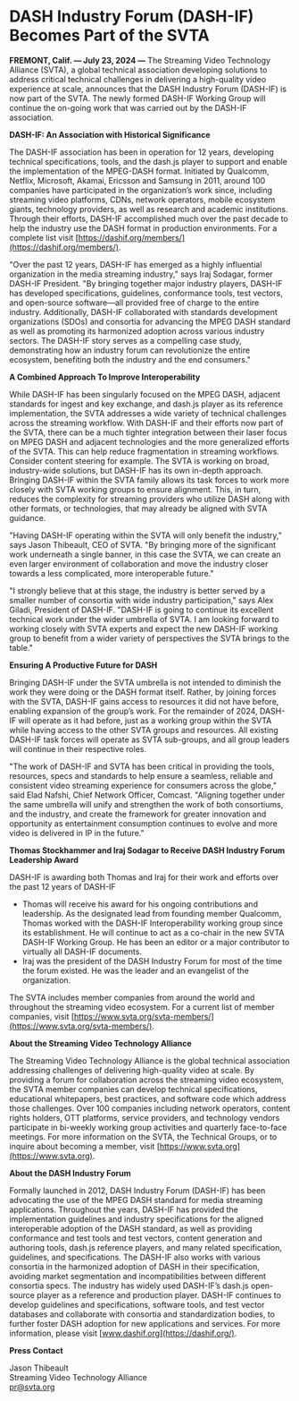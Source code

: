 # DASH Industry Forum (DASH-IF) Becomes Part of the SVTA

**FREMONT, Calif. — July 23, 2024 —** The Streaming Video Technology Alliance (SVTA), a global technical association developing solutions to address critical technical challenges in delivering a high-quality video experience at scale, announces that the DASH Industry Forum (DASH-IF) is now part of the SVTA. The newly formed DASH-IF Working Group will continue the on-going work that was carried out by the DASH-IF association.

**DASH-IF: An Association with Historical Significance**

The DASH-IF association has been in operation for 12 years, developing technical specifications, tools, and the dash.js player to support and enable the implementation of the MPEG-DASH format. Initiated by Qualcomm, Netflix, Microsoft, Akamai, Ericsson and Samsung in 2011, around 100 companies have participated in the organization’s work since, including streaming video platforms, CDNs, network operators, mobile ecosystem giants, technology providers, as well as research and academic institutions. Through their efforts, DASH-IF accomplished much over the past decade to help the industry use the DASH format in production environments. For a complete list visit [https://dashif.org/members/](https://dashif.org/members/).

"Over the past 12 years, DASH-IF has emerged as a highly influential organization in the media streaming industry," says Iraj Sodagar, former DASH-IF President. "By bringing together major industry players, DASH-IF has developed specifications, guidelines, conformance tools, test vectors, and open-source software—all provided free of charge to the entire industry. Additionally, DASH-IF collaborated with standards development organizations (SDOs) and consortia for advancing the MPEG DASH standard as well as promoting its harmonized adoption across various industry sectors. The DASH-IF story serves as a compelling case study, demonstrating how an industry forum can revolutionize the entire ecosystem, benefiting both the industry and the end consumers."

**A Combined Approach To Improve Interoperability**

While DASH-IF has been singularly focused on the MPEG DASH, adjacent standards for ingest and key exchange, and dash.js player as its reference implementation, the SVTA addresses a wide variety of technical challenges across the streaming workflow. With DASH-IF and their efforts now part of the SVTA, there can be a much tighter integration between their laser focus on MPEG DASH and adjacent technologies  and the more generalized efforts of the SVTA. This can help reduce fragmentation in streaming workflows. Consider content steering for example. The SVTA is working on broad, industry-wide solutions, but DASH-IF has its own in-depth approach. Bringing DASH-IF within the SVTA family allows its task forces to work more closely with SVTA working groups to ensure alignment. This, in turn, reduces the complexity for streaming providers who utilize DASH along with other formats, or technologies, that may already be aligned with SVTA guidance.

"Having DASH-IF operating within the SVTA will only benefit the industry," says Jason Thibeault, CEO of SVTA. "By bringing more of the significant work underneath a single banner, in this case the SVTA, we can create an even larger environment of collaboration and move the industry closer towards a less complicated, more interoperable future."

"I strongly believe that at this stage, the industry is better served by a smaller number of consortia with wide industry participation," says Alex Giladi, President of DASH-IF. "DASH-IF is going to continue its excellent technical work under the wider umbrella of SVTA. I am looking forward to working closely with SVTA experts and expect the new DASH-IF working group to benefit from a wider variety of perspectives the SVTA brings to the table."

**Ensuring A Productive Future for DASH**

Bringing DASH-IF under the SVTA umbrella is not intended to diminish the work they were doing or the DASH format itself. Rather, by joining forces with the SVTA, DASH-IF gains access to resources it did not have before, enabling expansion of the group’s work. For the remainder of 2024, DASH-IF will operate as it had before, just as a working group within the SVTA while having access to the other SVTA groups and resources. All existing DASH-IF task forces will operate as SVTA sub-groups, and all group leaders will continue in their respective roles.

"The work of DASH-IF and SVTA has been critical in providing the tools, resources, specs and standards to help ensure a seamless, reliable and consistent video streaming experience for consumers across the globe," said Elad Nafshi, Chief Network Officer, Comcast. "Aligning together under the same umbrella will unify and strengthen the work of both consortiums, and the industry, and create the framework for greater innovation and opportunity as entertainment consumption continues to evolve and more video is delivered in IP in the future."

**Thomas Stockhammer and Iraj Sodagar to Receive DASH Industry Forum Leadership Award**

DASH-IF is awarding both Thomas and Iraj for their work and efforts over the past 12 years of DASH-IF
* Thomas will receive his award for his ongoing contributions and leadership. As the designated lead from founding member Qualcomm, Thomas worked with  the DASH-IF Interoperability working group since its establishment. He will continue to act as a co-chair in the new SVTA DASH-IF Working Group. He has been an editor or a major contributor to virtually all DASH-IF documents.
* Iraj was the president of the DASH Industry Forum for most of the time the forum existed. He was the leader and an evangelist of the organization.

The SVTA includes member companies from around the world and throughout the streaming video ecosystem. For a current list of member companies, visit [https://www.svta.org/svta-members/](https://www.svta.org/svta-members/). 

**About the Streaming Video Technology Alliance**

The Streaming Video Technology Alliance is the global technical association addressing challenges of delivering high-quality video at scale. By providing a forum for collaboration across the streaming video ecosystem, the SVTA member companies can develop technical specifications, educational whitepapers, best practices, and software code which address those challenges. Over 100 companies including network operators, content rights holders, OTT platforms, service providers, and technology vendors participate in bi-weekly working group activities and quarterly face-to-face meetings. For more information on the SVTA, the Technical Groups, or to inquire about becoming a member, visit [https://www.svta.org](https://www.svta.org). 

**About the DASH Industry Forum**

Formally launched in 2012, DASH Industry Forum (DASH-IF) has been advocating the use of the MPEG DASH standard for media streaming applications. Throughout the years, DASH-IF has provided the implementation guidelines and industry specifications for the aligned interoperable adoption of the DASH standard, as well as providing conformance and test tools and test vectors, content generation and authoring tools, dash.js reference players, and many related specification, guidelines, and specifications. The DASH-IF also works with various consortia in the harmonized adoption of DASH in their specification, avoiding market segmentation and incompatibilities between different consortia specs. The industry has widely used DASH-IF’s dash.js open-source player as a reference and production player. DASH-IF continues to develop guidelines and specifications, software tools, and test vector databases and collaborate with consortia and standardization bodies, to further foster DASH adoption for new applications and services. For more information, please visit [www.dashif.org](https://dashif.org/).

**Press Contact**

Jason Thibeault\
Streaming Video Technology Alliance\
[pr@svta.org](mailto:pr@svta.org)
